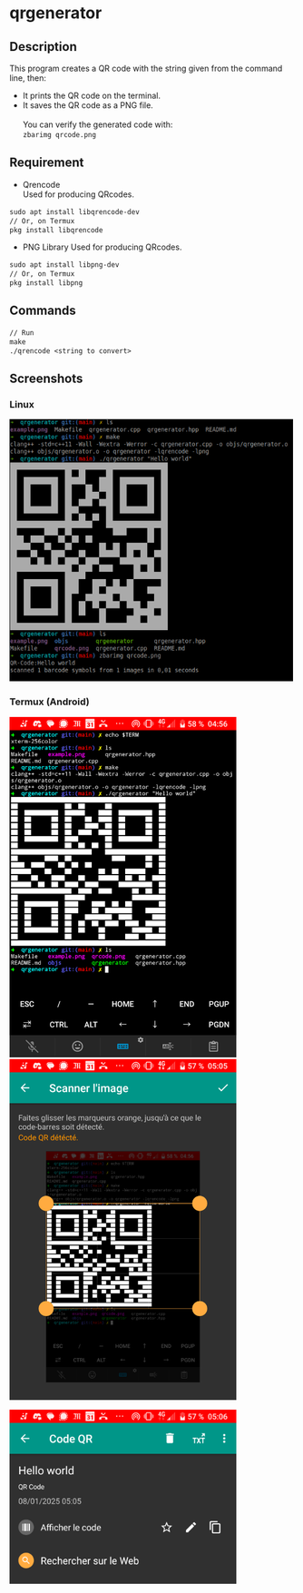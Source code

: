 # qrgenerator

## Description

This program creates a QR code with the string given from the
command line, then:<br />
 - It prints the QR code on the terminal.
 - It saves the QR code as a PNG file.
<br /><br />
You can verify the generated code with:<br />
 `zbarimg qrcode.png`


## Requirement
* Qrencode<br />
Used for producing QRcodes.
```
sudo apt install libqrencode-dev
// Or, on Termux
pkg install libqrencode
```

* PNG Library
Used for producing QRcodes.
```
sudo apt install libpng-dev
// Or, on Termux
pkg install libpng
```

## Commands
```
// Run
make
./qrencode <string to convert>
```


## Screenshots
### Linux
<img src="screenshots/example-linux.png" width="500" />

### Termux (Android)
<p>
	<img src="screenshots/example-termux1.png" width="400"  />
	<img src="screenshots/example-termux2.png" width="400" />
</p>
<img src="screenshots/example-termux3.png" width="400" />
